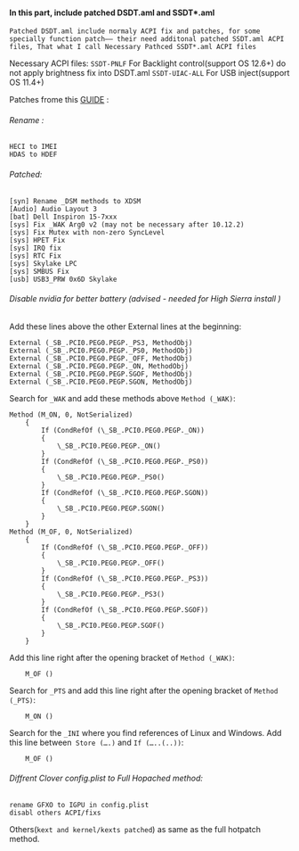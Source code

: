 #### In this part, include patched DSDT.aml and SSDT*.aml

    Patched DSDT.aml include normaly ACPI fix and patches, for some specially function patch—— their need additonal patched SSDT.aml ACPI files, That what I call Necessary Pathced SSDT*.aml ACPI files
Necessary ACPI files:
`SSDT-PNLF` For Backlight control(support OS 12.6+) do not apply brightness fix into DSDT.aml
`SSDT-UIAC-ALL`   For USB inject(support OS 11.4+)

Patches frome this [GUIDE](https://www.tonymacx86.com/threads/guide-dell-inspiron-15-7559-sierra-high-sierra-install.201576/) :  

###### Rename :
    HECI to IMEI
    HDAS to HDEF
###### Patched:
    [syn] Rename _DSM methods to XDSM
    [Audio] Audio Layout 3
    [bat] Dell Inspiron 15-7xxx
    [sys] Fix _WAK Arg0 v2 (may not be necessary after 10.12.2)
    [sys] Fix Mutex with non-zero SyncLevel
    [sys] HPET Fix
    [sys] IRQ fix
    [sys] RTC Fix
    [sys] Skylake LPC
    [sys] SMBUS Fix
    [usb] USB3_PRW 0x6D Skylake
###### Disable nvidia for better battery (advised - needed for High Sierra install )
Add these lines above the other External lines at the beginning:
```ash
External (_SB_.PCI0.PEG0.PEGP._PS3, MethodObj)
External (_SB_.PCI0.PEG0.PEGP._PS0, MethodObj)
External (_SB_.PCI0.PEG0.PEGP._OFF, MethodObj)
External (_SB_.PCI0.PEG0.PEGP._ON, MethodObj)
External (_SB_.PCI0.PEG0.PEGP.SGOF, MethodObj)
External (_SB_.PCI0.PEG0.PEGP.SGON, MethodObj)
```
Search for `_WAK` and add these methods above `Method (_WAK)`:
```ash
Method (M_ON, 0, NotSerialized)
    {
        If (CondRefOf (\_SB_.PCI0.PEG0.PEGP._ON))
        {
            \_SB_.PCI0.PEG0.PEGP._ON()
        }
        If (CondRefOf (\_SB_.PCI0.PEG0.PEGP._PS0))
        {
            \_SB_.PCI0.PEG0.PEGP._PS0()
        }
        If (CondRefOf (\_SB_.PCI0.PEG0.PEGP.SGON))
        {
            \_SB_.PCI0.PEG0.PEGP.SGON()
        }
    }
Method (M_OF, 0, NotSerialized)
    {
        If (CondRefOf (\_SB_.PCI0.PEG0.PEGP._OFF))
        {
            \_SB_.PCI0.PEG0.PEGP._OFF()
        }
        If (CondRefOf (\_SB_.PCI0.PEG0.PEGP._PS3))
        {
            \_SB_.PCI0.PEG0.PEGP._PS3()
        }
        If (CondRefOf (\_SB_.PCI0.PEG0.PEGP.SGOF))
        {
            \_SB_.PCI0.PEG0.PEGP.SGOF()
        }
    }
```
Add this line right after the opening bracket of `Method (_WAK)`:
```ash
    M_OF ()
```
Search for `_PTS` and add this line right after the opening bracket of `Method (_PTS)`:
```ash 
    M_ON ()
```
Search for the `_INI` where you find references of Linux and Windows. Add this line between` Store (….)` and `If (…..(..))`:
```ash
    M_OF ()
```
###### Diffrent Clover config.plist to Full Hopached method:
    rename GFXO to IGPU in config.plist
    disabl others ACPI/fixs
Others(`kext and kernel/kexts patched`) as same as the full hotpatch method.
